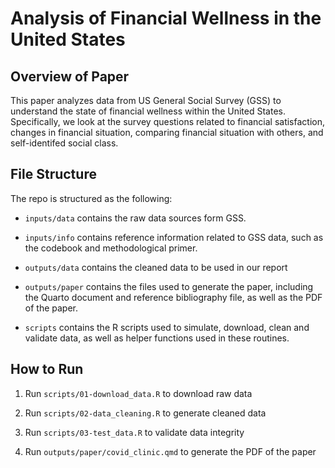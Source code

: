 # Analysis of Financial Wellness in the United States

## Overview of Paper

This paper analyzes data from US General Social Survey (GSS) to understand the state of financial wellness within the United States. Specifically, we look at the survey questions related to financial satisfaction, changes in financial situation, comparing financial situation with others, and self-identifed social class.

## File Structure

The repo is structured as the following:

-   `inputs/data` contains the raw data sources form GSS.

-   `inputs/info` contains reference information related to GSS data, such as the codebook and methodological primer.

-   `outputs/data` contains the cleaned data to be used in our report

-   `outputs/paper` contains the files used to generate the paper, including the Quarto document and reference bibliography file, as well as the PDF of the paper.

-   `scripts` contains the R scripts used to simulate, download, clean and validate data, as well as helper functions used in these routines.

## How to Run

1.  Run `scripts/01-download_data.R` to download raw data

2.  Run `scripts/02-data_cleaning.R` to generate cleaned data

3.  Run `scripts/03-test_data.R` to validate data integrity

4.  Run `outputs/paper/covid_clinic.qmd` to generate the PDF of the paper
